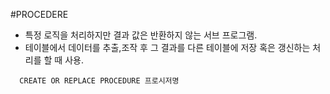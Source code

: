 
#PROCEDERE

- 특정 로직을 처리하지만 결과 값은 반환하지 않는 서브 프로그램. 
- 테이블에서 데이터를 추출,조작 후 그 결과를 다른 테이블에 저장 혹은 갱신하는 처리를 할 때 사용. 

```
  CREATE OR REPLACE PROCEDURE 프로시저명

```
